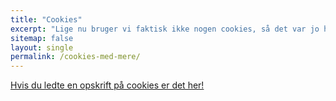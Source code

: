 ```yaml
---
title: "Cookies"
excerpt: "Lige nu bruger vi faktisk ikke nogen cookies, så det var jo heldigt nok"
sitemap: false
layout: single
permalink: /cookies-med-mere/
---
```


[Hvis du ledte en opskrift på cookies er det her!](/chocolate-chip-cookies/)


